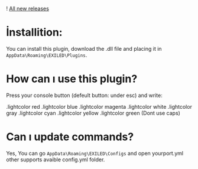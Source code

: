 ! [All new releases](https://github.com/Treaxy/LightColor/releases)

# İnstallition:

You can install this plugin, download the .dll file and placing it in ``AppData\Roaming\EXILED\Plugins``.


# How can ı use this plugin?

Press your console button (defeult button: under esc) and write:

.lightcolor red
.lightcolor blue
.lightcolor magenta
.lightcolor white
.lightcolor gray
.lightcolor cyan
.lightcolor yellow
.lightcolor green
(Dont use caps)


# Can ı update commands?

Yes, 
You can go ``AppData\Roaming\EXILED\Configs`` and open yourport.yml other supports avaible config.yml folder.
